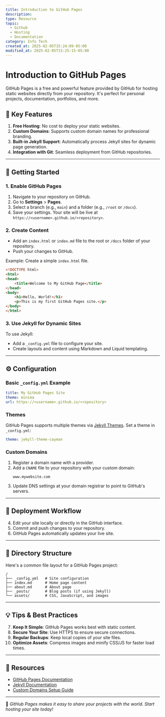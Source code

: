 ```yaml
---
title: Introduction to GitHub Pages
description: 
type: Resource
topic:
  - Github
  - Hosting
  - Documentation
category: Info Tech
created_at: 2025-02-05T15:24:09-05:00
modified_at: 2025-02-05T15:25:15-05:00
---
```

#  Introduction to GitHub Pages
GitHub Pages is a free and powerful feature provided by GitHub for hosting static websites directly from your repository. It's perfect for personal projects, documentation, portfolios, and more.
## **📌 Key Features**
1. **Free Hosting**: No cost to deploy your static websites.
2. **Custom Domains**: Supports custom domain names for professional branding.
3. **Built-in Jekyll Support**: Automatically process Jekyll sites for dynamic page generation.
4. **Integration with Git**: Seamless deployment from GitHub repositories.

---

## **🚀 Getting Started**

### **1. Enable GitHub Pages**
1. Navigate to your repository on GitHub.
2. Go to **Settings** > **Pages**.
3. Select a branch (e.g., `main`) and a folder (e.g., `/root` or `/docs`).
4. Save your settings. Your site will be live at `https://<username>.github.io/<repository>`.

### **2. Create Content**
- Add an `index.html` or `index.md` file to the root or `/docs` folder of your repository.
- Push your changes to GitHub.

Example: Create a simple `index.html` file.
```html
<!DOCTYPE html>
<html>
<head>
    <title>Welcome to My GitHub Page</title>
</head>
<body>
    <h1>Hello, World!</h1>
    <p>This is my first GitHub Pages site.</p>
</body>
</html>
```

### **3. Use Jekyll for Dynamic Sites**
To use Jekyll:
- Add a `_config.yml` file to configure your site.
- Create layouts and content using Markdown and Liquid templating.

---

## **⚙️ Configuration**

### **Basic `_config.yml` Example**
```yaml
title: My GitHub Pages Site
theme: minima
url: https://<username>.github.io/<repository>
```

### **Themes**
GitHub Pages supports multiple themes via [Jekyll Themes](https://pages.github.com/themes/). Set a theme in `_config.yml`:
```yaml
theme: jekyll-theme-cayman
```

### **Custom Domains**
1. Register a domain name with a provider.
2. Add a `CNAME` file to your repository with your custom domain:
   ```
   www.mywebsite.com
   ```
3. Update DNS settings at your domain registrar to point to GitHub's servers.

---

## **🔄 Deployment Workflow**
4. Edit your site locally or directly in the GitHub interface.
5. Commit and push changes to your repository.
6. GitHub Pages automatically updates your live site.

---

## **📂 Directory Structure**
Here's a common file layout for a GitHub Pages project:

```
/
├── _config.yml   # Site configuration
├── index.md      # Home page content
├── about.md      # About page
├── _posts/       # Blog posts (if using Jekyll)
└── assets/       # CSS, JavaScript, and images
```

---

## **💡 Tips & Best Practices**
7. **Keep It Simple**: GitHub Pages works best with static content.
8. **Secure Your Site**: Use HTTPS to ensure secure connections.
9. **Regular Backups**: Keep local copies of your site files.
10. **Optimize Assets**: Compress images and minify CSS/JS for faster load times.

---

## **🔗 Resources**
- [GitHub Pages Documentation](https://docs.github.com/en/pages)
- [Jekyll Documentation](https://jekyllrb.com/)
- [Custom Domains Setup Guide](https://docs.github.com/en/pages/configuring-a-custom-domain-for-your-github-pages-site)

---

🎉 *GitHub Pages makes it easy to share your projects with the world. Start hosting your site today!*
